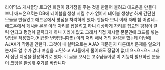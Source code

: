 라이믹스 게시글당 로그인 회원이 평가점을 주는 것을 만들어 볼려고 애드온을 만들다 보니 
애드온으로는 DB에 테이블을 생성 시킬 수가 없어서 테이블 생성만 하게 간단한 모듈을 만들었고 애드온에서 평점을 처리하게 했다.
만들다 보니 이래 저래 참 어렵네...
애드온에서 게시글 본문 아래 자리를 잡을려고 하니 이상하게 자리를 잡으면 평점이 클릭 안되고 평점이 클릭되게 하니 자리에 없고
그래서 직접 게시글 몬문안에 코드를 넣는 벙법을 적용했다.(비급한 변명입니다!!!)
이리 저리 해서 거의 완성을 했는데 이번에 AJAX가 작동을 안한다.
그것이 내 실력으로는 AJAX 때문인지 다른데서 문제를 일으키는지도 알 수가 없다 
며칠을 고민하고 A.I들에게 물어봐도 정답이 없네 으~으~으~
그래서 집단 지성을 활용하기로 했다.
이 글을 보시는 고수님들이랑 이 기능이 필요하신 분들이 코딩을 완성해 주기를 바랍니다.
